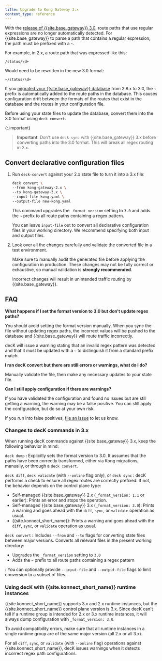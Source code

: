```yaml
---
title: Upgrade to Kong Gateway 3.x
content_type: reference
---
```


With the [release of {{site.base_gateway}} 3.0](/gateway/changelog/), route paths that use regular expressions are no longer automatically detected.
For {{site.base_gateway}} to parse a path that contains a regular expression, the path must be prefixed with a **`~`**.

For example, in 2.x, a route path that was expressed like this:

```
/status/\d+
```

Would need to be rewritten in the new 3.0 format:

```
~/status/\d+
```

If you [migrated your {{site.base_gateway}} database](/gateway/latest/upgrade/) from 2.8.x to 3.0, the `~` prefix is automatically added to the route paths in the database.
This causes configuration drift between the formats of the routes that exist in the database and the routes in your configuration file.

Before using your state files to update the database, convert them into the 3.0 format using `deck convert`.

{:.important}
> **Important**: Don't use `deck sync` with {{site.base_gateway}} 3.x before converting paths into the 3.0 format.
This will break all regex routing in 3.x.

## Convert declarative configuration files

1. Run `deck-convert` against your 2.x state file to turn it into a 3.x file:

    ```sh
    deck convert \
    --from kong-gateway-2.x \
    --to kong-gateway-3.x \
    --input-file kong.yaml \
    --output-file new-kong.yaml
    ```

    This command upgrades the `_format_version` setting to `3.0` and adds the `~` prefix to all route paths containing a regex pattern.

    You can leave `input-file` out to convert all declarative configuration files in your working directory.
    We recommend specifying both input and output files.

2. Look over all the changes carefully and validate the converted file in a test environment.

    Make sure to manually audit the generated file before applying the configuration in production.
    These changes may not be fully correct or exhaustive, so manual validation is **strongly recommended**.

    Incorrect changes will result in unintended traffic routing by {{site.base_gateway}}.

## FAQ

**What happens if I set the format version to 3.0 but don't update regex paths?**

You should avoid setting the format version manually.
When you sync the file without updating regex paths, the incorrect values will be pushed to the database and {{site.base_gateway}} will route traffic incorrectly.

decK will issue a warning stating that an invalid regex pattern was detected and that it must be updated with a `~` to distinguish it from a standard prefix match.

**I ran decK convert but there are still errors or warnings, what do I do?**

Manually validate the file, then make any necessary updates to your state file.

**Can I still apply configuration if there are warnings?**

If you have validated the configuration and found no issues but are still getting a warning,
the warning may be a false positive.
You can still apply the configuration, but do so at your own risk.

If you run into false positives, [file an issue](https://github.com/Kong/deck/issues) to let us know.

### Changes to decK commands in 3.x

When running decK commands against {{site.base_gateway}} 3.x, keep the following behavior in mind:

`deck dump`
: Explicitly sets the format version to 3.0.
It assumes that the paths have been correctly transformed, either via Kong migrations, manually, or through a `deck convert`.

`deck diff`, `deck validate` (with `--online` flag only), or `deck sync`
: decK performs a check to ensure all regex routes are correctly prefixed.
If not, the behavior depends on the control plane type:
* Self-managed {{site.base_gateway}} 2.x (`_format_version: 1.1` or earlier): Prints an error and stops the operation.
* Self-managed {{site.base_gateway}} 3.x (`_format_version: 3.0`): Prints a warning and goes ahead with the `diff`, `sync`, or `validate` operation as usual.
* {{site.konnect_short_name}}: Prints a warning and goes ahead with the `diff`, `sync`, or `validate` operation as usual.

`deck convert`
: Includes `--from` and `--to` flags for converting state files between major versions.
Converts all relevant files in the present working directory:
  * Upgrades the `_format_version` setting to `3.0`
  * Adds the `~` prefix to all route paths containing a regex pattern

: You can optionally provide `--input-file` and `--output-file` flags to limit conversion to
a subset of files.

### Using decK with {{site.konnect_short_name}} runtime instances

{{site.konnect_short_name}} supports 3.x and 2.x runtime instances, but the {{site.konnect_short_name}} control plane version is 3.x.
Since decK can't tell if a runtime group is intended for 2.x or 3.x runtime instances, it will always dump configuration with `_format_version: 3.0`.

To avoid compatibility errors, make sure that all runtime instances in a single runtime group are of the same major version (all 2.x or all 3.x).

For all `diff`, `sync`, or `validate` (with `--online` flag) operations against {{site.konnect_short_name}}, decK issues warnings when it detects incorrect regex path configurations.
